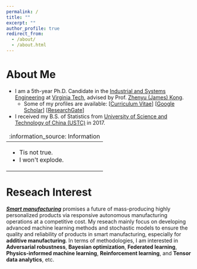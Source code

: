 ```yaml
---
permalink: /
title: ""
excerpt: ""
author_profile: true
redirect_from: 
  - /about/
  - /about.html
---
```


<!-- <p align="center">
  <img src="https://lantaoyu.github.io/files/lantaoyu_img.jpg?raw=true" alt="Photo" style="width: 450px;"/> 
</p>
 -->
# About Me
* I am a 5th-year Ph.D. Candidate in the [Industrial and Systems Engineering](https://www.ise.vt.edu/) at [Virginia Tech](https://vt.edu/), advised by Prof. [Zhenyu (James) Kong](https://www.ise.vt.edu/people/faculty/kong.html). 
   * Some of my profiles are available: [[Curriculum Vitae](https://boshen0.github.io/files/BoCV.pdf)] [[Google Scholar](https://scholar.google.com/citations?user=OO3dy4wAAAAJ&hl=en)] [[ResearchGate](https://www.researchgate.net/profile/Bo-Shen-22)]
* I received my B.S. of Statistics from [University of Science and Technology of China (USTC)](https://en.ustc.edu.cn/)  in 2017.

<!-- > ***`I am actively looking for academic positions.`*** -->
<table>
  <thead>
    <tr>
      <td align="left">
        :information_source: Information
      </td>
    </tr>
  </thead>

  <tbody>
    <tr>
      <td>
        <ul>
          <li>Tis not true.</li>
          <li>I won't explode.</li>
        </ul>
      </td>
    </tr>
  </tbody>
</table>

# Reseach Interest
***[Smart manufacturing](https://en.wikipedia.org/wiki/Smart_manufacturing)*** promises a future of mass-producing highly personalized products via responsive autonomous manufacturing operations at a competitive cost. My reseach mainly focus on developing advanced machine learning methods and stochastic models to ensure the quality and reliability of products in smart manufacturing, especially for **additive manufacturing**. In terms of methodologies, I am interested in **Adversarial robustness**, **Bayesian optimization**, **Federated learning**, **Physics-informed machine learning**, **Reinforcement learning**, and **Tensor data analytics**, etc.

<!-- # Honors and Awards
*  Runner-up for INFORMS QSR Industry Data Challenge (2020)
*  Finalists for INFORMS QSR Best Refereed Paper Competition (2020)
*  Second place of poster competition in INFORMS & HFES Student Poster Competition, ISE, Virginia Tech (2019, 2020)
*  ISE Graduate Student Travel Awards, Virginia Tech (2018–2021)
*  Grado Department of Industrial & Systems Engineering Department Fellowship, Virginia Tech (2017)
*  Undergraduate Fellowship, USTC (2014–2017) -->

<!-- # Academic Services
*  **Session Chair**: Data Mining and Machine Learning in Smart Manufacturing, INFORMS Annual Conference 2021
*  **Journal Referee**: IISE Transactions, IEEE Transactions on Automation Science and Engineering
*  **VP Finance**: The INFORMS Student Chapter at Virginia Tech -->

<!-- # Academic Services
* Conference Reviewer: AAAI 2019, AAAI 2020, ICML 2020 (top reviewer award), NeurIPS 2020, AAAI 2021, ICLR 2021, AISTATS 2021, ICRA 2021, ICML 2021, NeurIPS 2021, ICLR 2022, AISTATS 2022, AAAI 2022.
* Journal Reviewer: Journal of Artificial Intelligence Research (JAIR), IEEE Robotics and Automation Letters (RA-L), Journal of Machine Learning Research (JMLR). -->
